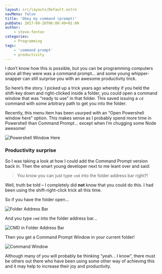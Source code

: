 ```yaml
---
layout: src/layouts/Default.astro
navMenu: false
title: 'Obey my command (prompt)'
pubDate: 2017-09-26T06:00:49+01:00
author:
    - steve-fenton
categories:
    - Programming
tags:
    - 'command prompt'
    - productivity
---
```


I don’t know how this is possible, but you can be programming computers since all they were was a command prompt… and some young whipper-snapper can still surprise you with an awesome productivity trick.

So here’s the story. I picked up a trick years ago whereby if you held the shift-key down and right-clicked inside a folder, you could open a command window that was “ready to use” in that folder. This saved issuing a `cd` command with some arbitrary path to get you into the folder.

Recently, this menu item has been usurped with an “Open Powershell window here” option. This makes sense as I probably spend more time in Powershell than Command Prompt… except when I’m chugging some Node awesome!

![Powershell Window Here](https://www.stevefenton.co.uk/wp-content/uploads/2017/09/powershell-window-here.png)

### Productivity surprise

So I was taking a look at how I could add the Command Prompt version back in. Then the smart young developer next to me leant over and said:

> You know you can just type `cmd` into the folder address bar right?!

Well, truth be told – I completely did **not** know that you could do this. I had been using the shift-right-click trick all this time.

So if you have the folder open…

![Folder Address Bar](https://www.stevefenton.co.uk/wp-content/uploads/2017/09/c-win-temp.png)

And you type `cmd` into the folder address bar…

![CMD in Folder Address Bar](https://www.stevefenton.co.uk/wp-content/uploads/2017/09/cmd-in-address-bar.png)

Then you get a Command Prompt Window in your current folder!

![Command Window](https://www.stevefenton.co.uk/wp-content/uploads/2017/09/cmd-win.png)

Although many of you will probably be thinking “yeah… I know”, there must be others out there who have been using some other way of achieving this and it may help to increase their joy and productivity.